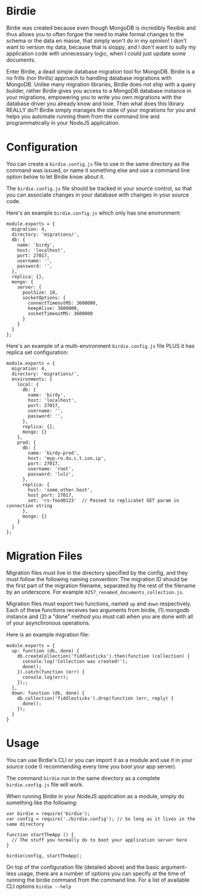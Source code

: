 # Birdie
Birdie was created because even though MongoDB is incredibly flexible and thus allows you to often forgoe the need to make formal changes to the schema or the data en masse, that simply won't do in my opinion! I don't want to version my data, because that is sloppy, and I don't want to sully my application code with unnecessary logic, when I could just update some documents.

Enter Birdie, a dead simple database migration tool for MongoDB. Birdie is a no frills (nor thrills) approach to handling database migrations with MongoDB. Unlike many migration libraries, Birdie does not ship with a query builder, rather Birdie gives you access to a MongoDB database instance in your migrations, empowering you to write you own migrations with the database driver you already know and love. Then what does this library REALLY do?! Birdie simply manages the state of your migrations for you and helps you automate running them from the command line and programmatically in your NodeJS application.

# Configuration
You can create a `birdie.config.js` file to use in the same directory as the command was issued, or name it something else and use a command line option below to let Birdie know about it.

The `birdie.config.js` file should be tracked in your source control, so that you can associate changes in your database with changes in your source code.

Here's an example `birdie.config.js` which only has one environment:

```
module.exports = {
  migration: 4,
  directory: 'migrations/',
  db: {
    name: 'birdy',
    host: 'localhost',
    port: 27017,
    username: '',
    password: '',
  },
  replica: {},
  mongo: {
    server: {
      poolSize: 10,
      socketOptions: {
        connectTimeoutMS: 3600000,
        keepAlive: 3600000,
        socketTimeoutMS: 3600000
      }
    }
  }
};
```

Here's an example of a multi-environment `birdie.config.js` file PLUS it has replica set configuration:

```
module.exports = {
  migration: 4,
  directory: 'migrations/',
  environments: {
    local: {
      db: {
        name: 'birdy',
        host: 'localhost',
        port: 27017,
        username: '',
        password: '',
      },
      replica: {},
      mongo: {}
    },
    prod: {
      db: {
        name: 'birdy-prod',
        host: 'myp.ro.du.c.t.ion.ip',
        port: 27017,
        username: 'root',
        password: 'lulz',
      },
      replica: {
        host: 'some.other.host', 
        host_port: 27017,
        set: 'rs-food0123'  // Passed to replicaSet GET param in connection string
      },
      mongo: {}
    }
  }
};
```

# Migration Files

Migration files must live in the directory specified by the config, and they must follow the following naming convention: The migration ID should be the first part of the migration filename, separated by the rest of the filename by an underscore. For example `0257_renamed_documents_collection.js`.

Migration files must export two functions, named `up` and `down` respectively. Each of these functions receives two arguments from birdie, (1) mongodb instance and (2) a "done" method you must call when you are done with all of your asynchronous operations.

Here is an example migration file:

```
module.exports = {
  up: function (db, done) {
    db.createCollection('fiddlesticks').then(function (collection) {
      console.log('Collection was created!');
      done();
    }).catch(function (err) {
      console.log(err);
    });;
  },
  down: function (db, done) {
    db.collection('fiddlesticks').drop(function (err, reply) {
      done();
    });
  }
}
```

# Usage

You can use Birdie's CLI or you can import it as a module and use it in your source code (I recommending every time you boot your app server).

The command `birdie` run in the same directory as a complete `birdie.config.js` file will work.

When running Birdie in your NodeJS application as a module, simply do something like the following:

```
var birdie = require('birdie');
var config = require('./birdie.config'); // So long as it lives in the same directory

function startTheApp () {
  // The stuff you normally do to boot your application server here
}

birdie(config, startTheApp);

```

On top of the configuration file (detailed above) and the basic argument-less usage, there are a number of options you can specify at the time of running the birdie command from the command line. For a list of available CLI options `birdie --help`